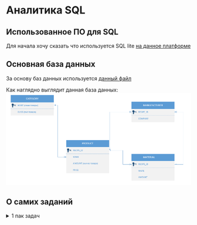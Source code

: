 # Аналитика SQL
## Использованное ПО для SQL
Для начала хочу сказать что используется  SQL lite [на данное платформе](https://sqliteonline.com/)

## Основная база данных
За основу баз данных используется [данный файл](/images/wares_20240802.sqlite3)

Как наглядно выглядит данная база данных:
![бд](/images/ВизуализацияОсновнойTаблицы.png)

## О самих заданий
<details>
<summary>
1 пак задач
</summary>

**Краткая справка о пакете**
Данный пакет задач посвящен основам работы с SQL, включая выполнение простых запросов, сортировку данных, операции с заданиями и простую агрегацию. Задачи направлены на освоение ключевых навыков взаимодействия с реляционными базами данных, такими как извлечение уникальных значений, фильтрация, сортировка, вычисление агрегатных функций (минимум, максимум, среднее, дисперсия) и работа с подзапросами.

**Основные навыки, используемые для решения задач**

-- 1. Выбор уникальных значений

-- Использование ключевого слова DISTINCT для исключения дубликатов в результатах запроса.

Пример:
``` bash
SELECT DISTINCT company FROM MANUFACTURER;
```

2. Агрегатные функции
Применение функций COUNT, MIN, MAX, AVG для вычисления количества, минимального, максимального и среднего значений.
Пример:
``` bash
SELECT COUNT(DISTINCT company) FROM MANUFACTURER;
```

3.Фильтрация данных
Использование WHERE для отбора записей по условию, включая операторы LIKE для поиска по шаблону.
Пример:
``` bash
SELECT DISTINCT company FROM MANUFACTURER WHERE company LIKE 'A%' OR company LIKE 'B%';
```

4.Сортировка результатов
Применение ORDER BY для сортировки данных в алфавитном или числовом порядке.
Пример:
``` bash
SELECT DISTINCT company FROM MANUFACTURER ORDER BY company ASC;
```

5.Операции с множествами
Использование EXCEPT для вычитания одного набора данных из другого.
Пример:
``` bash
SELECT DISTINCT WARE FROM PRODUCT
EXCEPT
SELECT WARE FROM MATERIAL;
```

6.Подзапросы
Выполнение вложенных запросов для вычисления промежуточных результатов, например, для расчёта дисперсии.
Пример:
``` bash
SELECT ROUND(AVG(price), 1) AS Средняя_цена, 
       ROUND(AVG((price - (SELECT AVG(price) FROM PRODUCT WHERE ware = 'Meat')) * 
             (price - (SELECT AVG(price) FROM PRODUCT WHERE ware = 'Meat'))), 1) AS Дисперсионная_цена
FROM PRODUCT
WHERE ware = 'Meat';
```

7.Округление чисел
Использование функции ROUND для округления результатов до заданного количества знаков после запятой.

8.Работа с соединениями таблиц (неявно)
Понимание связей между таблицами (например, CATEGORY, MANUFACTURER, PRODUCT, MATERIAL) для корректного составления запросов.

</details>
